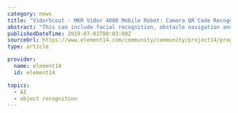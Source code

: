```yaml
---
category: news
title: "VidorScout - MKR Vidor 4000 Mobile Robot: Camera QR Code Recognition"
abstract: "This can include facial recognition, obstacle navigation and avoidance as well as object detection. There are two examples that are provided by Arduino as a starting point for computer vision with the MKR Vidor 4000; VidorEnableCam and VidorQrRecognition."
publishedDateTime: 2019-07-01T00:03:00Z
sourceUrl: https://www.element14.com/community/community/project14/programmable-logic/blog/2019/07/01/vidorscout-mkr-vidor-4000-mobile-robot-camera-qr-code-recognition
type: article

provider:
  name: element14
  id: element14

topics:
  - AI
  - object recognition
---
```


